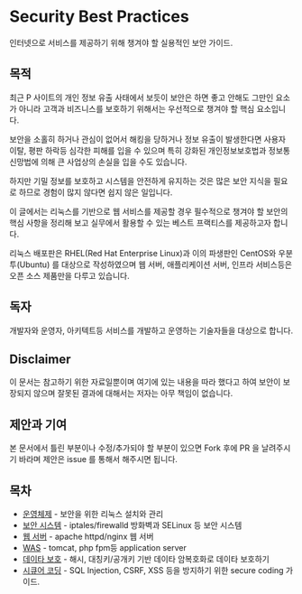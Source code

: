 # Security Best Practices

인터넷으로 서비스를 제공하기 위해 챙겨야 할 실용적인 보안 가이드.

## 목적
최근 P 사이트의 개인 정보 유출 사태에서 보듯이 보안은 하면 좋고 안해도 그만인 요소가 아니라 고객과 비즈니스를 보호하기 위해서는 우선적으로 챙겨야 할 핵심 요소입니다.
 
보안을 소홀히 하거나 관심이 없어서 해킹을 당하거나 정보 유출이 발생한다면 사용자 이탈, 평판 하락등 심각한 피해를 입을 수 있으며 특히 강화된 개인정보보호법과 정보통신망법에 의해 큰 사업상의 손실을 입을 수도 있습니다.
 
하지만 기밀 정보를 보호하고 시스템을 안전하게 유지하는 것은 많은 보안 지식을 필요로 하므로 경험이 많지 않다면 쉽지 않은 일입니다.

이 글에서는 리눅스를 기반으로 웹 서비스를 제공할 경우 필수적으로 챙겨야 할 보안의 핵심 사항을 정리해 보고 실무에서 활용할 수 있는 베스트 프랙티스를 제공하고자 합니다.

리눅스 배포판은 RHEL(Red Hat Enterprise Linux)과 이의 파생판인 CentOS와 우분투(Ubuntu) 를 대상으로 작성하였으며 웹 서버, 애플리케이션 서버, 인프라 서비스등은 오픈 소스 제품만을 다루고 있습니다.


## 독자
개발자와 운영자, 아키텍트등 서비스를 개발하고 운영하는 기술자들을 대상으로 합니다.


## Disclaimer
이 문서는 참고하기 위한 자료일뿐이며 여기에 있는 내용을 따라 했다고 하여 보안이 보장되지 않으며 잘못된 결과에 대해서는 저자는 아무 책임이 없습니다.

## 제안과 기여
본 문서에서 틀린 부분이나 수정/추가되야 할 부분이 있으면 Fork 후에 PR 을 날려주시기 바라며 제안은 issue 를 통해서 해주시면 됩니다.


## 목차 
* [운영체제](linux.md) - 보안을 위한 리눅스 설치와 관리
* [보안 시스템](firewall-selinux.md) - iptales/firewalld 방화벽과 SELinux 등 보안 시스템
* [웹 서버](web-server.md) - apache httpd/nginx 웹 서버
* [WAS](web-app-server.md) - tomcat, php fpm등 application server
* [데이타 보호](encryption.md) - 해시, 대칭키/공개키 기반 데이타 암복호화로 데이타 보호하기
* [시큐어 코딩](secure-coding.md) - SQL Injection, CSRF, XSS 등을 방지하기 위한 secure coding 가이드.

